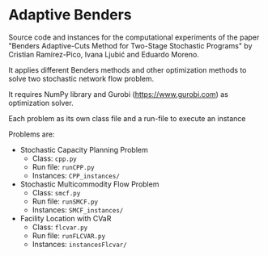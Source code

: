 # Adaptive Benders

Source code and instances for the computational experiments of the paper "Benders Adaptive-Cuts Method for Two-Stage Stochastic Programs" by Cristian Ramírez-Pico, Ivana Ljubić and Eduardo Moreno.

It applies different Benders methods and other optimization methods to solve two stochastic network flow problem.

It requires NumPy library and Gurobi (https://www.gurobi.com) as optimization solver.

Each problem as its own class file and a run-file to execute an instance

Problems are:
- Stochastic Capacity Planning Problem
  - Class: `cpp.py`
  - Run file: `runCPP.py`
  - Instances: `CPP_instances/`
- Stochastic Multicommodity Flow Problem
  - Class: `smcf.py`
  - Run file: `runSMCF.py`
  - Instances: `SMCF_instances/`
- Facility Location with CVaR 
  - Class: `flcvar.py`
  - Run file: `runFLCVAR.py`
  - Instances: `instancesFlcvar/`
 
